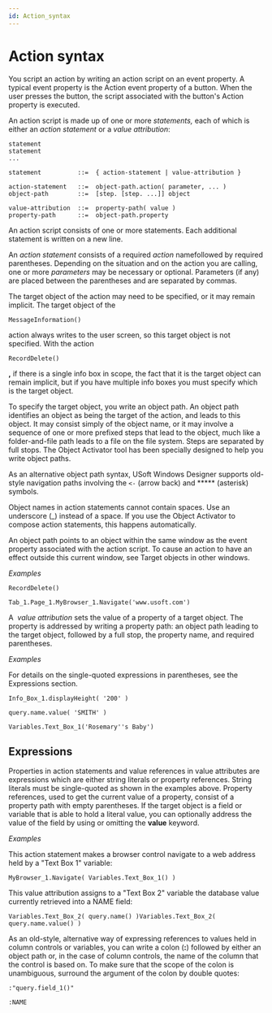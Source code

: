 ```yaml
---
id: Action_syntax
---
```


# Action syntax

You script an action by writing an action script on an event property. A typical event property is the Action event property of a button. When the user presses the button, the script associated with the button's Action property is executed.

An action script is made up of one or more *statements,* each of which is either an *action statement* or a *value attribution*:

```
statement
statement
...

statement          ::=  { action-statement | value-attribution }

action-statement   ::=  object-path.action( parameter, ... )
object-path        ::=  [step. [step. ...]] object

value-attribution  ::=  property-path( value )
property-path      ::=  object-path.property

```

An action script consists of one or more statements. Each additional statement is written on a new line.

An *action statement* consists of a required *action* namefollowed by required parentheses. Depending on the situation and on the action you are calling, one or more *parameters* may be necessary or optional. Parameters (if any) are placed between the parentheses and are separated by commas.

The target object of the action may need to be specified, or it may remain implicit. The target object of the

```
MessageInformation()
```

action always writes to the user screen, so this target object is not specified. With the action

```
RecordDelete()
```

**,** if there is a single info box in scope, the fact that it is the target object can remain implicit, but if you have multiple info boxes you must specify which is the target object.

To specify the target object, you write an object path. An object path identifies an object as being the target of the action, and leads to this object. It may consist simply of the object name, or it may involve a sequence of one or more prefixed steps that lead to the object, much like a folder-and-file path leads to a file on the file system. Steps are separated by full stops. The Object Activator tool has been specially designed to help you write object paths.

As an alternative object path syntax, USoft Windows Designer supports old-style navigation paths involving the `<-` (arrow back) and ***** (asterisk) symbols.

Object names in action statements cannot contain spaces. Use an underscore (_) instead of a space. If you use the Object Activator to compose action statements, this happens automatically.

An object path points to an object within the same window as the event property associated with the action script. To cause an action to have an effect outside this current window, see Target objects in other windows.

*Examples*

```
RecordDelete()
```

```
Tab_1.Page_1.MyBrowser_1.Navigate('www.usoft.com')
```

A  *value attribution* sets the value of a property of a target object. The property is addressed by writing a property path: an object path leading to the target object, followed by a full stop, the property name, and required parentheses.

*Examples*

For details on the single-quoted expressions in parentheses, see the Expressions section.

```
Info_Box_1.displayHeight( '200' )

```

```
query.name.value( 'SMITH' )
```

```
Variables.Text_Box_1('Rosemary''s Baby')
```

## Expressions

Properties in action statements and value references in value attributes are expressions which are either string literals or property references. String literals must be single-quoted as shown in the examples above. Property references, used to get the current value of a property, consist of a property path with empty parentheses. If the target object is a field or variable that is able to hold a literal value, you can optionally address the value of the field by using or omitting the **value** keyword.

*Examples*

This action statement makes a browser control navigate to a web address held by a "Text Box 1" variable:

```
MyBrowser_1.Navigate( Variables.Text_Box_1() )
```

This value attribution assigns to a "Text Box 2" variable the database value currently retrieved into a NAME field:

```
Variables.Text_Box_2( query.name() )Variables.Text_Box_2( query.name.value() )
```

As an old-style, alternative way of expressing references to values held in column controls or variables, you can write a colon (**:**) followed by either an object path or, in the case of column controls, the name of the column that the control is based on. To make sure that the scope of the colon is unambiguous, surround the argument of the colon by double quotes:

```
:"query.field_1()"

```

```
:NAME
```

 